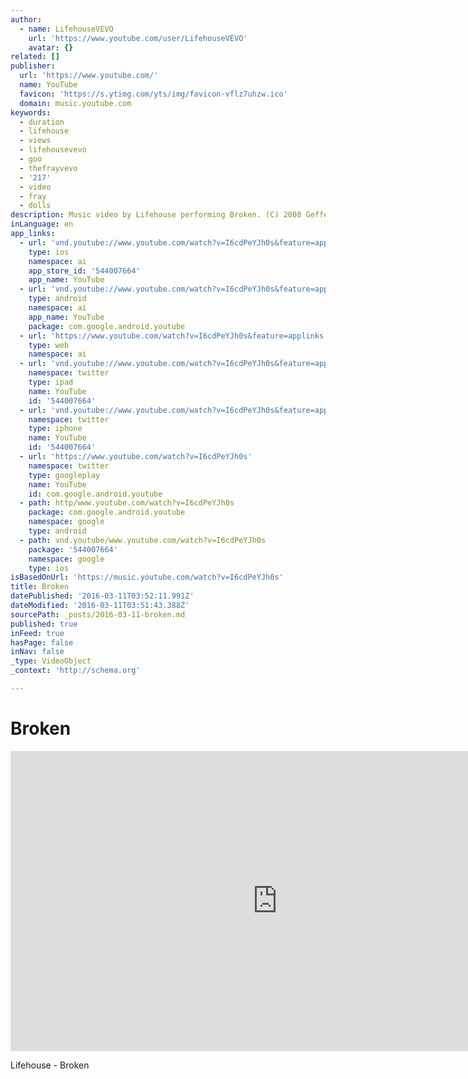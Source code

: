 ```yaml
---
author:
  - name: LifehouseVEVO
    url: 'https://www.youtube.com/user/LifehouseVEVO'
    avatar: {}
related: []
publisher:
  url: 'https://www.youtube.com/'
  name: YouTube
  favicon: 'https://s.ytimg.com/yts/img/favicon-vflz7uhzw.ico'
  domain: music.youtube.com
keywords:
  - duration
  - lifehouse
  - views
  - lifehousevevo
  - goo
  - thefrayvevo
  - '217'
  - video
  - fray
  - dolls
description: Music video by Lifehouse performing Broken. (C) 2008 Geffen Records
inLanguage: en
app_links:
  - url: 'vnd.youtube://www.youtube.com/watch?v=I6cdPeYJh0s&feature=applinks'
    type: ios
    namespace: ai
    app_store_id: '544007664'
    app_name: YouTube
  - url: 'vnd.youtube://www.youtube.com/watch?v=I6cdPeYJh0s&feature=applinks'
    type: android
    namespace: ai
    app_name: YouTube
    package: com.google.android.youtube
  - url: 'https://www.youtube.com/watch?v=I6cdPeYJh0s&feature=applinks'
    type: web
    namespace: ai
  - url: 'vnd.youtube://www.youtube.com/watch?v=I6cdPeYJh0s&feature=applinks'
    namespace: twitter
    type: ipad
    name: YouTube
    id: '544007664'
  - url: 'vnd.youtube://www.youtube.com/watch?v=I6cdPeYJh0s&feature=applinks'
    namespace: twitter
    type: iphone
    name: YouTube
    id: '544007664'
  - url: 'https://www.youtube.com/watch?v=I6cdPeYJh0s'
    namespace: twitter
    type: googleplay
    name: YouTube
    id: com.google.android.youtube
  - path: http/www.youtube.com/watch?v=I6cdPeYJh0s
    package: com.google.android.youtube
    namespace: google
    type: android
  - path: vnd.youtube/www.youtube.com/watch?v=I6cdPeYJh0s
    package: '544007664'
    namespace: google
    type: ios
isBasedOnUrl: 'https://music.youtube.com/watch?v=I6cdPeYJh0s'
title: Broken
datePublished: '2016-03-11T03:52:11.991Z'
dateModified: '2016-03-11T03:51:43.388Z'
sourcePath: _posts/2016-03-11-broken.md
published: true
inFeed: true
hasPage: false
inNav: false
_type: VideoObject
_context: 'http://schema.org'

---
```

# Broken

<iframe src="https://cdn.embedly.com/widgets/media.html?src=https%3A%2F%2Fwww.youtube.com%2Fembed%2FI6cdPeYJh0s%3Ffeature%3Doembed&amp;url=https%3A%2F%2Fwww.youtube.com%2Fwatch%3Fv%3DI6cdPeYJh0s&amp;image=https%3A%2F%2Fi.ytimg.com%2Fvi%2FI6cdPeYJh0s%2Fhqdefault.jpg&amp;key=b7d04c9b404c499eba89ee7072e1c4f7&amp;type=text%2Fhtml&amp;schema=youtube" width="854" height="480" scrolling="no" frameborder="0" allowfullscreen="allowfullscreen" style=""></iframe>

Lifehouse - Broken